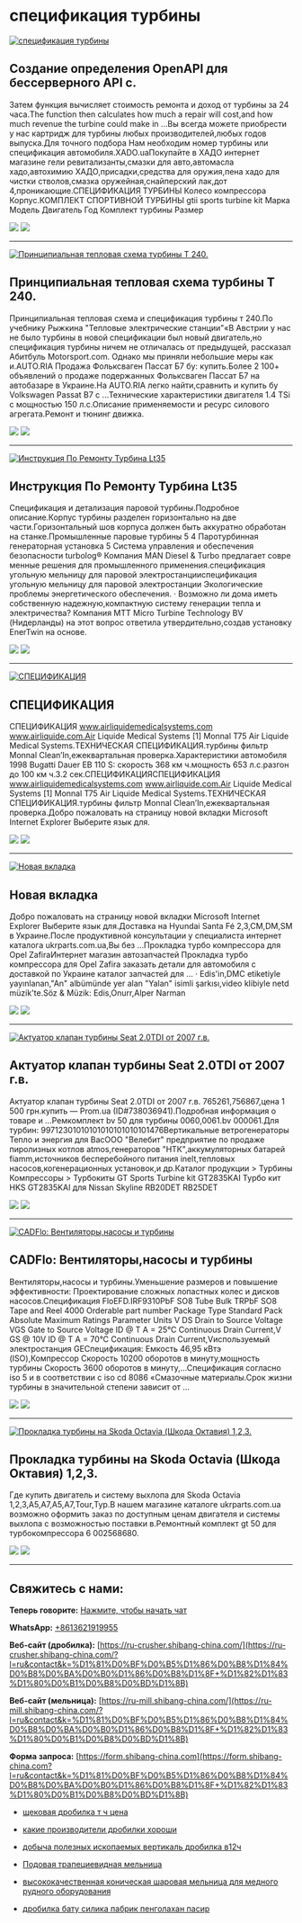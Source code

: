 # спецификация турбины

<a href="https://swt.shibang-china.com/?l=ru&img&k=%D1%81%D0%BF%D0%B5%D1%86%D0%B8%D1%84%D0%B8%D0%BA%D0%B0%D1%86%D0%B8%D1%8F+%D1%82%D1%83%D1%80%D0%B1%D0%B8%D0%BD%D1%8B" target="_blank">![спецификация турбины](http://static.shibang-china.com/all-800x300/276.jpg)</a>

## Создание определения OpenAPI для бессерверного API с.
Затем функция вычисляет стоимость ремонта и доход от турбины за 24 часа.The function then calculates how much a repair will cost,and how much revenue the turbine could make in …Вы всегда можете приобрести у нас картридж для турбины любых производителей,любых годов выпуска.Для точного подбора Нам необходим номер турбины или спецификация автомобиля.XADO.uaПокупайте в ХАДО интернет магазине гели ревитализанты,смазки для авто,автомасла хадо,автохимию ХАДО,присадки,средства для оружия,пена хадо для чистки стволов,смазка оружейная,снайперский лак,дот 4,проникающие.СПЕЦИФИКАЦИЯ ТУРБИНЫ Колесо компрессора Корпус.КОМПЛЕКТ СПОРТИВНОЙ ТУРБИНЫ gtii sports turbine kit Марка Модель Двигатель Год Комплект турбины Размер


<a href="https://whatsapp.shibangsoft.com/WhatsApp.php" target="_blank" title="WhatsApp">![](http://static.shibang-china.com/icon/whatsapp.png)</a> <a href="https://swt.shibang-china.com/?l=ru&icon&k=%D1%81%D0%BF%D0%B5%D1%86%D0%B8%D1%84%D0%B8%D0%BA%D0%B0%D1%86%D0%B8%D1%8F+%D1%82%D1%83%D1%80%D0%B1%D0%B8%D0%BD%D1%8B" target="_blank">![](http://static.shibang-china.com/icon/chat-ru.png)</a>

---

<a href="https://swt.shibang-china.com/?l=ru&img&k=%D1%81%D0%BF%D0%B5%D1%86%D0%B8%D1%84%D0%B8%D0%BA%D0%B0%D1%86%D0%B8%D1%8F+%D1%82%D1%83%D1%80%D0%B1%D0%B8%D0%BD%D1%8B" target="_blank">![Принципиальная тепловая схема турбины Т 240.](http://static.shibang-china.com/all-800x300/15.jpg)</a>

## Принципиальная тепловая схема турбины Т 240.
Принципиальная тепловая схема и спецификация турбины т 240.По учебнику Рыжкина &quot;Тепловые электрические станции&quot;&#171;В Австрии у нас не было турбины в новой спецификации был новый двигатель,но спецификация турбины ничем не отличалась от предыдущей, рассказал Абитбуль Motorsport.com. Однако мы приняли небольшие меры как и.AUTO.RIA Продажа Фольксваген Пассат Б7 бу: купить.Более 2 100+ объявлений о продаже подержанных Фольксваген Пассат Б7 на автобазаре в Украине.На AUTO.RIA легко найти,сравнить и купить бу Volkswagen Passat B7 с …Технические характеристики двигателя 1.4 TSi с мощностью 150 л.с.Описание применяемости и ресурс силового агрегата.Ремонт и тюнинг движка.


<a href="https://whatsapp.shibangsoft.com/WhatsApp.php" target="_blank" title="WhatsApp">![](http://static.shibang-china.com/icon/whatsapp.png)</a> <a href="https://swt.shibang-china.com/?l=ru&icon&k=%D1%81%D0%BF%D0%B5%D1%86%D0%B8%D1%84%D0%B8%D0%BA%D0%B0%D1%86%D0%B8%D1%8F+%D1%82%D1%83%D1%80%D0%B1%D0%B8%D0%BD%D1%8B" target="_blank">![](http://static.shibang-china.com/icon/chat-ru.png)</a>

---

<a href="https://swt.shibang-china.com/?l=ru&img&k=%D1%81%D0%BF%D0%B5%D1%86%D0%B8%D1%84%D0%B8%D0%BA%D0%B0%D1%86%D0%B8%D1%8F+%D1%82%D1%83%D1%80%D0%B1%D0%B8%D0%BD%D1%8B" target="_blank">![Инструкция По Ремонту Турбина Lt35](http://static.shibang-china.com/all-800x300/1059.jpg)</a>

## Инструкция По Ремонту Турбина Lt35
Спецификация и детализация паровой турбины.Подробное описание.Корпус турбины разделен горизонтально на две части.Горизонтальный шов корпуса должен быть аккуратно обработан на станке.Промышленные паровые турбины 5 4 Паротурбинная генераторная установка 5 Система управления и обеспечения безопасности turbolog&#174; Компания MAN Diesel &amp; Turbo предлагает совре менные решения для промышленного применения.спецификация угольную мельницу для паровой электростанцииспецификация угольную мельницу для паровой электростанции Экологические проблемы энергетического обеспечения.&nbsp;&#0183;&#32;Возможно ли дома иметь собственную надежную,компактную систему генерации тепла и электричества? Компания MTT Micro Turbine Technology BV (Нидерланды) на этот вопрос ответила утвердительно,создав установку EnerTwin на основе.


<a href="https://whatsapp.shibangsoft.com/WhatsApp.php" target="_blank" title="WhatsApp">![](http://static.shibang-china.com/icon/whatsapp.png)</a> <a href="https://swt.shibang-china.com/?l=ru&icon&k=%D1%81%D0%BF%D0%B5%D1%86%D0%B8%D1%84%D0%B8%D0%BA%D0%B0%D1%86%D0%B8%D1%8F+%D1%82%D1%83%D1%80%D0%B1%D0%B8%D0%BD%D1%8B" target="_blank">![](http://static.shibang-china.com/icon/chat-ru.png)</a>

---

<a href="https://swt.shibang-china.com/?l=ru&img&k=%D1%81%D0%BF%D0%B5%D1%86%D0%B8%D1%84%D0%B8%D0%BA%D0%B0%D1%86%D0%B8%D1%8F+%D1%82%D1%83%D1%80%D0%B1%D0%B8%D0%BD%D1%8B" target="_blank">![СПЕЦИФИКАЦИЯ](http://static.shibang-china.com/all-800x300/25.jpg)</a>

## СПЕЦИФИКАЦИЯ
СПЕЦИФИКАЦИЯ www.airliquidemedicalsystems.com www.airliquide.com.Air Liquide Medical Systems [1] Monnal T75 Air Liquide Medical Systems.ТЕХНИЧЕСКАЯ СПЕЦИФИКАЦИЯ.турбины фильтр Monnal Clean’In,ежеквартальная проверка.Характеристики автомобиля 1998 Bugatti Dauer EB 110 S: скорость 368 км ч.мощность 653 л.с.разгон до 100 км ч.3.2 сек.СПЕЦИФИКАЦИЯСПЕЦИФИКАЦИЯ www.airliquidemedicalsystems.com www.airliquide.com.Air Liquide Medical Systems [1] Monnal T75 Air Liquide Medical Systems.ТЕХНИЧЕСКАЯ СПЕЦИФИКАЦИЯ.турбины фильтр Monnal Clean’In,ежеквартальная проверка.Добро пожаловать на страницу новой вкладки Microsoft Internet Explorer Выберите язык для.


<a href="https://whatsapp.shibangsoft.com/WhatsApp.php" target="_blank" title="WhatsApp">![](http://static.shibang-china.com/icon/whatsapp.png)</a> <a href="https://swt.shibang-china.com/?l=ru&icon&k=%D1%81%D0%BF%D0%B5%D1%86%D0%B8%D1%84%D0%B8%D0%BA%D0%B0%D1%86%D0%B8%D1%8F+%D1%82%D1%83%D1%80%D0%B1%D0%B8%D0%BD%D1%8B" target="_blank">![](http://static.shibang-china.com/icon/chat-ru.png)</a>

---

<a href="https://swt.shibang-china.com/?l=ru&img&k=%D1%81%D0%BF%D0%B5%D1%86%D0%B8%D1%84%D0%B8%D0%BA%D0%B0%D1%86%D0%B8%D1%8F+%D1%82%D1%83%D1%80%D0%B1%D0%B8%D0%BD%D1%8B" target="_blank">![Новая вкладка](http://static.shibang-china.com/all-800x300/108.jpg)</a>

## Новая вкладка
Добро пожаловать на страницу новой вкладки Microsoft Internet Explorer Выберите язык для.Доставка на Hyundai Santa F&#233; 2,3,CM,DM,SM в Украине.После продуктивной консультации у специалиста интернет каталога ukrparts.com.ua,Вы без …Прокладка турбо компрессора для Opel ZafiraИнтернет магазин автозапчастей Прокладка турбо компрессора для Opel Zafira заказать детали для автомобиля с доставкой по Украине каталог запчастей для …&nbsp;&#0183;&#32;Edis'in,DMC etiketiyle yayınlanan,&quot;An&quot; alb&#252;m&#252;nde yer alan &quot;Yalan&quot; isimli şarkısı,video klibiyle netd m&#252;zik'te.S&#246;z &amp; M&#252;zik: Edis,Onurr,Alper Narman


<a href="https://whatsapp.shibangsoft.com/WhatsApp.php" target="_blank" title="WhatsApp">![](http://static.shibang-china.com/icon/whatsapp.png)</a> <a href="https://swt.shibang-china.com/?l=ru&icon&k=%D1%81%D0%BF%D0%B5%D1%86%D0%B8%D1%84%D0%B8%D0%BA%D0%B0%D1%86%D0%B8%D1%8F+%D1%82%D1%83%D1%80%D0%B1%D0%B8%D0%BD%D1%8B" target="_blank">![](http://static.shibang-china.com/icon/chat-ru.png)</a>

---

<a href="https://swt.shibang-china.com/?l=ru&img&k=%D1%81%D0%BF%D0%B5%D1%86%D0%B8%D1%84%D0%B8%D0%BA%D0%B0%D1%86%D0%B8%D1%8F+%D1%82%D1%83%D1%80%D0%B1%D0%B8%D0%BD%D1%8B" target="_blank">![Актуатор клапан турбины Seat 2.0TDI от 2007 г.в.](http://static.shibang-china.com/all-800x300/456.jpg)</a>

## Актуатор клапан турбины Seat 2.0TDI от 2007 г.в.
Актуатор клапан турбины Seat 2.0TDI от 2007 г.в. 765261,756867,цена 1 500 грн.купить — Prom.ua (ID#738036941).Подробная информация о товаре и …Ремкомплект bv 50 для турбины 0060,0061.bv 000061.Для турбин: 99712301010101010101010101476Вертикальные ветрогенераторы Тепло и энергия для ВасООО &quot;Велебит&quot; предприятие по продаже пиролизных котлов atmos,генераторов &quot;НТК&quot;,аккумуляторных батарей fiamm,источников бесперебойного питания inelt,тепловых насосов,когенерационных установок,и др.Каталог продукции &gt; Турбины Компрессоры &gt; Турбокиты GT Sports Turbine kit GT2835KAI Турбо кит HKS GT2835KAI для Nissan Skyline RB20DET RB25DET


<a href="https://whatsapp.shibangsoft.com/WhatsApp.php" target="_blank" title="WhatsApp">![](http://static.shibang-china.com/icon/whatsapp.png)</a> <a href="https://swt.shibang-china.com/?l=ru&icon&k=%D1%81%D0%BF%D0%B5%D1%86%D0%B8%D1%84%D0%B8%D0%BA%D0%B0%D1%86%D0%B8%D1%8F+%D1%82%D1%83%D1%80%D0%B1%D0%B8%D0%BD%D1%8B" target="_blank">![](http://static.shibang-china.com/icon/chat-ru.png)</a>

---

<a href="https://swt.shibang-china.com/?l=ru&img&k=%D1%81%D0%BF%D0%B5%D1%86%D0%B8%D1%84%D0%B8%D0%BA%D0%B0%D1%86%D0%B8%D1%8F+%D1%82%D1%83%D1%80%D0%B1%D0%B8%D0%BD%D1%8B" target="_blank">![CADFlo: Вентиляторы,насосы и турбины](http://static.shibang-china.com/all-800x300/1103.jpg)</a>

## CADFlo: Вентиляторы,насосы и турбины
Вентиляторы,насосы и турбины.Уменьшение размеров и повышение эффективности: Проектирование сложных лопастных колес и дисков насосов.Спецификация FloEFD.IRF9310PbF SO8 Tube Bulk TRPbF SO8 Tape and Reel 4000 Orderable part number Package Type Standard Pack Absolute Maximum Ratings Parameter Units V DS Drain to Source Voltage VGS Gate to Source Voltage ID @ T A = 25&#176;C Continuous Drain Current,V GS @ 10V ID @ T A = 70&#176;C Continuous Drain Current,Vиспользуемый электростанция GEСпецификация: Емкость 46,95 кВтэ (ISO),Компрессор Скорость 10200 оборотов в минуту,мощность турбины Скорость 3600 оборотов в минуту,…Спецификация согласно iso 5 и в соответствии с iso cd 8086 &#171;Смазочные материалы.Срок жизни турбины в значительной степени зависит от …


<a href="https://whatsapp.shibangsoft.com/WhatsApp.php" target="_blank" title="WhatsApp">![](http://static.shibang-china.com/icon/whatsapp.png)</a> <a href="https://swt.shibang-china.com/?l=ru&icon&k=%D1%81%D0%BF%D0%B5%D1%86%D0%B8%D1%84%D0%B8%D0%BA%D0%B0%D1%86%D0%B8%D1%8F+%D1%82%D1%83%D1%80%D0%B1%D0%B8%D0%BD%D1%8B" target="_blank">![](http://static.shibang-china.com/icon/chat-ru.png)</a>

---

<a href="https://swt.shibang-china.com/?l=ru&img&k=%D1%81%D0%BF%D0%B5%D1%86%D0%B8%D1%84%D0%B8%D0%BA%D0%B0%D1%86%D0%B8%D1%8F+%D1%82%D1%83%D1%80%D0%B1%D0%B8%D0%BD%D1%8B" target="_blank">![Прокладка турбины на Skoda Octavia (Шкода Октавия) 1,2,3.](http://static.shibang-china.com/all-800x300/214.jpg)</a>

## Прокладка турбины на Skoda Octavia (Шкода Октавия) 1,2,3.
Где купить двигатель и систему выхлопа для Skoda Octavia 1,2,3,A5,A7,А5,А7,Tour,Тур.В нашем магазине каталоге ukrparts.com.ua возможно оформить заказ по доступным ценам двигателя и системы выхлопа с возможностью поставки в.Ремонтный комплект gt 50 для турбокомпрессора 6 002568680.

<a href="https://whatsapp.shibangsoft.com/WhatsApp.php" target="_blank" title="WhatsApp">![](http://static.shibang-china.com/icon/whatsapp.png)</a> <a href="https://swt.shibang-china.com/?l=ru&icon&k=%D1%81%D0%BF%D0%B5%D1%86%D0%B8%D1%84%D0%B8%D0%BA%D0%B0%D1%86%D0%B8%D1%8F+%D1%82%D1%83%D1%80%D0%B1%D0%B8%D0%BD%D1%8B" target="_blank">![](http://static.shibang-china.com/icon/chat-ru.png)</a>

---
## Свяжитесь с нами:

**Теперь говорите:** [Нажмите, чтобы начать чат](https://swt.shibang-china.com?l=ru&contact&k=%D1%81%D0%BF%D0%B5%D1%86%D0%B8%D1%84%D0%B8%D0%BA%D0%B0%D1%86%D0%B8%D1%8F+%D1%82%D1%83%D1%80%D0%B1%D0%B8%D0%BD%D1%8B)

**WhatsApp:**  [+8613621919955](https://whatsapp.shibangsoft.com/WhatsApp.php)

**Веб-сайт (дробилка):** [https://ru-crusher.shibang-china.com/](https://ru-crusher.shibang-china.com/?l=ru&contact&k=%D1%81%D0%BF%D0%B5%D1%86%D0%B8%D1%84%D0%B8%D0%BA%D0%B0%D1%86%D0%B8%D1%8F+%D1%82%D1%83%D1%80%D0%B1%D0%B8%D0%BD%D1%8B)

**Веб-сайт (мельница):** [https://ru-mill.shibang-china.com/](https://ru-mill.shibang-china.com/?l=ru&contact&k=%D1%81%D0%BF%D0%B5%D1%86%D0%B8%D1%84%D0%B8%D0%BA%D0%B0%D1%86%D0%B8%D1%8F+%D1%82%D1%83%D1%80%D0%B1%D0%B8%D0%BD%D1%8B)

**Форма запроса:** [https://form.shibang-china.com](https://form.shibang-china.com?l=ru&contact&k=%D1%81%D0%BF%D0%B5%D1%86%D0%B8%D1%84%D0%B8%D0%BA%D0%B0%D1%86%D0%B8%D1%8F+%D1%82%D1%83%D1%80%D0%B1%D0%B8%D0%BD%D1%8B)

* [щековая дробилка т ч цена](../134/%D1%89%D0%B5%D0%BA%D0%BE%D0%B2%D0%B0%D1%8F%20%D0%B4%D1%80%D0%BE%D0%B1%D0%B8%D0%BB%D0%BA%D0%B0%20%D1%82%20%D1%87%20%D1%86%D0%B5%D0%BD%D0%B0.md)

* [какие производители дробилки хороши](../135/%D0%BA%D0%B0%D0%BA%D0%B8%D0%B5%20%D0%BF%D1%80%D0%BE%D0%B8%D0%B7%D0%B2%D0%BE%D0%B4%D0%B8%D1%82%D0%B5%D0%BB%D0%B8%20%D0%B4%D1%80%D0%BE%D0%B1%D0%B8%D0%BB%D0%BA%D0%B8%20%D1%85%D0%BE%D1%80%D0%BE%D1%88%D0%B8.md)

* [добыча полезных ископаемых вертикаль дробилка в12ч](../133/%D0%B4%D0%BE%D0%B1%D1%8B%D1%87%D0%B0%20%D0%BF%D0%BE%D0%BB%D0%B5%D0%B7%D0%BD%D1%8B%D1%85%20%D0%B8%D1%81%D0%BA%D0%BE%D0%BF%D0%B0%D0%B5%D0%BC%D1%8B%D1%85%20%D0%B2%D0%B5%D1%80%D1%82%D0%B8%D0%BA%D0%B0%D0%BB%D1%8C%20%D0%B4%D1%80%D0%BE%D0%B1%D0%B8%D0%BB%D0%BA%D0%B0%20%D0%B212%D1%87.md)

* [Подовая трапециевидная мельница](../134/%D0%9F%D0%BE%D0%B4%D0%BE%D0%B2%D0%B0%D1%8F%20%D1%82%D1%80%D0%B0%D0%BF%D0%B5%D1%86%D0%B8%D0%B5%D0%B2%D0%B8%D0%B4%D0%BD%D0%B0%D1%8F%20%D0%BC%D0%B5%D0%BB%D1%8C%D0%BD%D0%B8%D1%86%D0%B0.md)

* [высококачественная коническая шаровая мельница для медного рудного оборудования](../135/%D0%B2%D1%8B%D1%81%D0%BE%D0%BA%D0%BE%D0%BA%D0%B0%D1%87%D0%B5%D1%81%D1%82%D0%B2%D0%B5%D0%BD%D0%BD%D0%B0%D1%8F%20%D0%BA%D0%BE%D0%BD%D0%B8%D1%87%D0%B5%D1%81%D0%BA%D0%B0%D1%8F%20%D1%88%D0%B0%D1%80%D0%BE%D0%B2%D0%B0%D1%8F%20%D0%BC%D0%B5%D0%BB%D1%8C%D0%BD%D0%B8%D1%86%D0%B0%20%D0%B4%D0%BB%D1%8F%20%D0%BC%D0%B5%D0%B4%D0%BD%D0%BE%D0%B3%D0%BE%20%D1%80%D1%83%D0%B4%D0%BD%D0%BE%D0%B3%D0%BE%20%D0%BE%D0%B1%D0%BE%D1%80%D1%83%D0%B4%D0%BE%D0%B2%D0%B0%D0%BD%D0%B8%D1%8F.md)

* [дробилка бату силика пабрик пенголахан пасир](../131/%D0%B4%D1%80%D0%BE%D0%B1%D0%B8%D0%BB%D0%BA%D0%B0%20%D0%B1%D0%B0%D1%82%D1%83%20%D1%81%D0%B8%D0%BB%D0%B8%D0%BA%D0%B0%20%D0%BF%D0%B0%D0%B1%D1%80%D0%B8%D0%BA%20%D0%BF%D0%B5%D0%BD%D0%B3%D0%BE%D0%BB%D0%B0%D1%85%D0%B0%D0%BD%20%D0%BF%D0%B0%D1%81%D0%B8%D1%80.md)